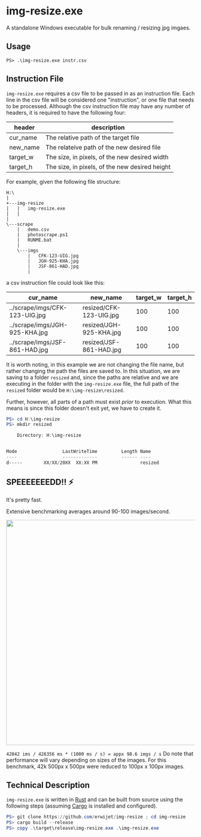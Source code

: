 # img-resize.exe
A standalone Windows executable for bulk renaming / resizing jpg imgaes.

## Usage
`PS> .\img-resize.exe instr.csv`

## Instruction File
`img-resize.exe` requires a csv file to be passed in as an instruction file. Each line in the csv file will be considered one "instruction", or one file that needs to be processed. Although the csv instruction file may have any number of headers, it is required to have the following four:

|header|description|
|---|---|
|cur_name|The relative path of the target file|
|new_name|The relateive path of the new desired file|
|target_w|The size, in pixels, of the new desired width|
|target_h|The size, in pixels, of the new desired height|

For example, given the following file structure:

```text
H:\
|
+---img-resize
|   |   img-resize.exe
|	|
|                               
\---scrape
    |   demo.csv
    |   photoscrape.ps1
    |   RUNME.bat
    |   
    \---imgs
		|	CFK-123-UIG.jpg
		|	JGH-925-KHA.jpg
		|	JSF-861-HAD.jpg
		|
```

a csv instruction file could look like this:

|cur_name|new_name|target_w|target_h|
|---|---|---|---|
|../scrape/imgs/CFK-123-UIG.jpg|resized/CFK-123-UIG.jpg|100|100|
|../scrape/imgs/JGH-925-KHA.jpg|resized/JGH-925-KHA.jpg|100|100|
|../scrape/imgs/JSF-861-HAD.jpg|resized/JSF-861-HAD.jpg|100|100|

It is worth noting, in this example we are not changing the file name, but rather changing the path the files are saved to. In this situation, we are saving to a folder `resized` and, since the paths are relative and we are executing in the folder with the `img-resize.exe` file, the full path of the `resized` folder would be `H:\img-resize\resized`.

Further, however, all parts of a path must exist _prior_ to execution. What this means is since this folder doesn't exit yet, we have to create it.

```powershell
PS> cd H:\img-resize
PS> mkdir resized

    Directory: H:\img-resize


Mode                 LastWriteTime         Length Name
----                 -------------         ------ ----
d-----        XX/XX/20XX  XX:XX PM                resized
```

## SPEEEEEEEDD!! ⚡
It's pretty fast.

Extensive benchmarking averages around 90-100 images/second.

<p align="center">
	<img src="https://i.imgur.com/XRoqEBs.png." data-canonical-src="https://i.imgur.com/XRoqEBs.png" width="600" />
</p>

`42042 ims / 426356 ms * (1000 ms / s) = appx 98.6 imgs / s` 
Do note that performance will vary depending on sizes of the images. For this benchmark, 42k 500px x 500px were reduced to 100px x 100px images. 

## Technical Description

`img-resize.exe` is written in [Rust](https://www.rust-lang.org/) and can be built from source using the following steps (assuming [Cargo](https://doc.rust-lang.org/cargo/getting-started/installation.html) is installed and configured).

```powershell
PS> git clone https://github.com/erwijet/img-resize ; cd img-resize
PS> cargo build --release
PS> copy .\target\release\img-resize.exe .\img-resize.exe
```
